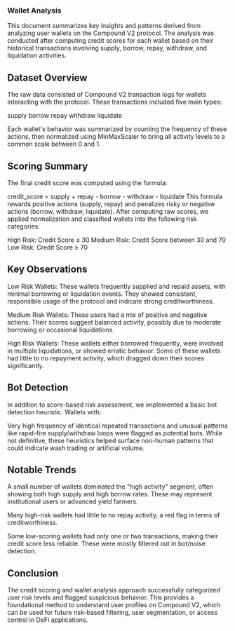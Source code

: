 ### Wallet Analysis

This document summarizes key insights and patterns derived from analyzing user wallets on the Compound V2 protocol. The analysis was conducted after computing credit scores for each wallet based on their historical transactions involving supply, borrow, repay, withdraw, and liquidation activities.

## Dataset Overview

The raw data consisted of Compound V2 transaction logs for wallets interacting with the protocol. These transactions included five main types:

supply
borrow
repay
withdraw
liquidate

Each wallet's behavior was summarized by counting the frequency of these actions, then normalized using MinMaxScaler to bring all activity levels to a common scale between 0 and 1.

## Scoring Summary

The final credit score was computed using the formula:

credit_score = supply + repay - borrow - withdraw - liquidate
This formula rewards positive actions (supply, repay) and penalizes risky or negative actions (borrow, withdraw, liquidate). After computing raw scores, we applied normalization and classified wallets into the following risk categories:

High Risk: Credit Score ≤ 30
Medium Risk: Credit Score between 30 and 70
Low Risk: Credit Score ≥ 70

## Key Observations

Low Risk Wallets: These wallets frequently supplied and repaid assets, with minimal borrowing or liquidation events. They showed consistent, responsible usage of the protocol and indicate strong creditworthiness.

Medium Risk Wallets: These users had a mix of positive and negative actions. Their scores suggest balanced activity, possibly due to moderate borrowing or occasional liquidations.

High Risk Wallets: These wallets either borrowed frequently, were involved in multiple liquidations, or showed erratic behavior. Some of these wallets had little to no repayment activity, which dragged down their scores significantly.

## Bot Detection

In addition to score-based risk assessment, we implemented a basic bot detection heuristic. Wallets with:

Very high frequency of identical repeated transactions and unusual patterns like rapid-fire supply/withdraw loops were flagged as potential bots. While not definitive, these heuristics helped surface non-human patterns that could indicate wash trading or artificial volume.

## Notable Trends

A small number of wallets dominated the "high activity" segment, often showing both high supply and high borrow rates. These may represent institutional users or advanced yield farmers.

Many high-risk wallets had little to no repay activity, a red flag in terms of creditworthiness.

Some low-scoring wallets had only one or two transactions, making their credit score less reliable. These were mostly filtered out in bot/noise detection.

## Conclusion

The credit scoring and wallet analysis approach successfully categorized user risk levels and flagged suspicious behavior. This provides a foundational method to understand user profiles on Compound V2, which can be used for future risk-based filtering, user segmentation, or access control in DeFi applications.